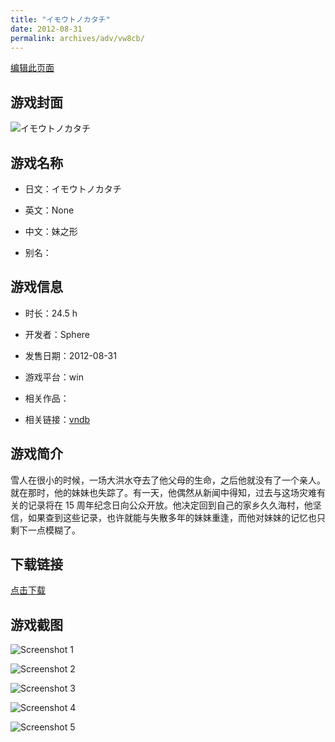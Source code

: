 ```yaml
---
title: "イモウトノカタチ"
date: 2012-08-31
permalink: archives/adv/vw8cb/
---
```

[编辑此页面](https://github.com/ACG-3/ADV3-source/blob/main/source/_posts/%E3%82%A4%E3%83%A2%E3%82%A6%E3%83%88%E3%83%8E%E3%82%AB%E3%82%BF%E3%83%81.md)

## 游戏封面

![イモウトノカタチ](https://pan.timero.xyz/d/onedrive/img_lib_001/%E3%82%A4%E3%83%A2%E3%82%A6%E3%83%88%E3%83%8E%E3%82%AB%E3%82%BF%E3%83%81_cover.avif)


## 游戏名称

- 日文：イモウトノカタチ
- 英文：None
- 中文：妹之形

- 别名：


## 游戏信息

- 时长：24.5 h
- 开发者：Sphere
- 发售日期：2012-08-31
- 游戏平台：win
- 相关作品：

- 相关链接：[vndb](https://vndb.org/v6291)


## 游戏简介

雪人在很小的时候，一场大洪水夺去了他父母的生命，之后他就没有了一个亲人。就在那时，他的妹妹也失踪了。有一天，他偶然从新闻中得知，过去与这场灾难有关的记录将在 15 周年纪念日向公众开放。他决定回到自己的家乡久久海村，他坚信，如果查到这些记录，也许就能与失散多年的妹妹重逢，而他对妹妹的记忆也只剩下一点模糊了。




## 下载链接

[点击下载](https://pan.timero.xyz/onedrive/adv_lib_001/%E3%82%A4%E3%83%A2%E3%82%A6%E3%83%88%E3%83%8E%E3%82%AB%E3%82%BF%E3%83%81)


## 游戏截图


![Screenshot 1](https://pan.timero.xyz/d/onedrive/img_lib_001/%E3%82%A4%E3%83%A2%E3%82%A6%E3%83%88%E3%83%8E%E3%82%AB%E3%82%BF%E3%83%81_Screenshot_1.avif)

![Screenshot 2](https://pan.timero.xyz/d/onedrive/img_lib_001/%E3%82%A4%E3%83%A2%E3%82%A6%E3%83%88%E3%83%8E%E3%82%AB%E3%82%BF%E3%83%81_Screenshot_2.avif)

![Screenshot 3](https://pan.timero.xyz/d/onedrive/img_lib_001/%E3%82%A4%E3%83%A2%E3%82%A6%E3%83%88%E3%83%8E%E3%82%AB%E3%82%BF%E3%83%81_Screenshot_3.avif)

![Screenshot 4](https://pan.timero.xyz/d/onedrive/img_lib_001/%E3%82%A4%E3%83%A2%E3%82%A6%E3%83%88%E3%83%8E%E3%82%AB%E3%82%BF%E3%83%81_Screenshot_4.avif)

![Screenshot 5](https://pan.timero.xyz/d/onedrive/img_lib_001/%E3%82%A4%E3%83%A2%E3%82%A6%E3%83%88%E3%83%8E%E3%82%AB%E3%82%BF%E3%83%81_Screenshot_5.avif)


